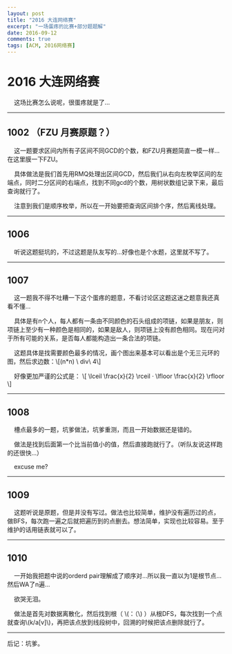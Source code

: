 ```yaml
---
layout: post
title: "2016 大连网络赛"
excerpt: "一场蛋疼的比赛+部分题题解"
date: 2016-09-12
comments: true
tags: [ACM, 2016网络赛]
---
```


# 2016 大连网络赛


&#160;&#160;&#160;&#160;这场比赛怎么说呢，很蛋疼就是了...


----------

## 1002 （FZU 月赛原题？）

&#160;&#160;&#160;&#160;这一题要求区间内所有子区间不同GCD的个数，和FZU月赛题简直一模一样...在这里膜一下FZU。

&#160;&#160;&#160;&#160;具体做法是我们首先用RMQ处理出区间GCD，然后我们从右向左枚举区间的左端点，同时二分区间的右端点，找到不同gcd的个数，用树状数组记录下来，最后查询就行了。

&#160;&#160;&#160;&#160;注意到我们是顺序枚举，所以在一开始要把查询区间排个序，然后离线处理。


----------

## 1006 

&#160;&#160;&#160;&#160;听说这题挺坑的，不过这题是队友写的...好像也是个水题，这里就不写了。


----------

## 1007

&#160;&#160;&#160;&#160;这一题我不得不吐糟一下这个蛋疼的题意，不看讨论区这题这迷之题意我还真看不懂...

&#160;&#160;&#160;&#160;具体是有n个人，每人都有一条由不同颜色的石头组成的项链，如果是朋友，则项链上至少有一种颜色是相同的，如果是敌人，则项链上没有颜色相同。现在问对于所有可能的关系，是否每人都能构造出一条合法的项链。

&#160;&#160;&#160;&#160;这题具体是找需要颜色最多的情况，画个图出来基本可以看出是个无三元环的图，然后求边数：\\[(n*n) \ div\ 4\\]

&#160;&#160;&#160;&#160;好像更加严谨的公式是：
\\[ 
\lceil \frac{x}{2} \rceil · \lfloor \frac{x}{2} \rfloor 
\\]


----------

## 1008 

&#160;&#160;&#160;&#160;槽点最多的一题，坑爹做法，坑爹重测，而且一开始数据还是错的。

&#160;&#160;&#160;&#160;做法是找到后面第一个比当前值小的值，然后直接跑就行了。（听队友说这样跑的还很快...）

&#160;&#160;&#160;&#160;excuse me?


----------

## 1009 

&#160;&#160;&#160;&#160;这题听说是原题，但是并没有写过。做法也比较简单，维护没有遍历过的点，做BFS，每次跑一遍之后就把遍历到的点删去。想法简单，实现也比较容易。至于维护的话用链表就可以了。


----------

## 1010

&#160;&#160;&#160;&#160;一开始我把题中说的orderd pair理解成了顺序对...所以我一直以为1是根节点...然后WA了n遍...

&#160;&#160;&#160;&#160;欲哭无泪。

&#160;&#160;&#160;&#160;做法是首先对数据离散化，然后找到根（ \\(：（\\) ）从根DFS，每次找到一个点就查询\\(k/a[v]\\)，再把该点放到线段树中，回溯的时候把该点删除就行了。


----------

后记：坑爹。